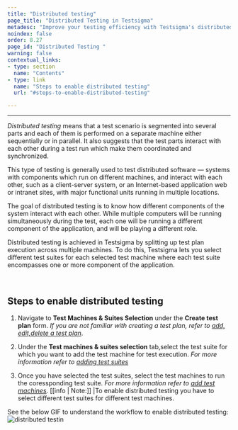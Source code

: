 ```yaml
---
title: "Distributed testing"
page_title: "Distributed Testing in Testsigma"
metadesc: "Improve your testing efficiency with Testsigma's distributed testing. Learn how to execute tests across multiple machines and increase test coverage quickly."
noindex: false
order: 8.27
page_id: "Distributed Testing "
warning: false
contextual_links:
- type: section
  name: "Contents" 
- type: link
  name: "Steps to enable distributed testing"
  url: "#steps-to-enable-distributed-testing"

---
```


---

*Distributed testing* means that a test scenario is segmented into several parts and each of them is performed on a separate machine either sequentially or in parallel. It also suggests that the test parts interact with each other during a test run which make them coordinated and synchronized. 

This type of testing is generally used to test distributed software — systems with
components which run on different machines, and interact with each other,
such as a client-server system, or an Internet-based application web or intranet sites, with major
functional units running in multiple locations.

The goal of distributed testing is to know how different components of the system interact with each other. While multiple computers will be running simultaneously during the test, each
one will be running a different component of the application, and will be
playing a different role.

Distributed testing is achieved in Testsigma by splitting up test plan execution across multiple machines. To do this, Testsigma lets you select different test suites for each selected test machine where each test suite encompasses one or more component of the application.

<br>

## **Steps to enable distributed testing**


1. Navigate to **Test Machines & Suites Selection** under the **Create test plan** form.  *If you are not familiar with creating a test plan, refer to [add, edit,delete a test plan](https://testsigma.com/docs/test-management/test-plans/overview/)*.

2. Under the **Test machines & suites selection** tab,select the test suite for which you want to add the test machine for test execution. *For more information refer to [adding test suites](https://testsigma.com/docs/test-management/test-plans/manage-test-suites/)*

3. Once you have selected the test suites, select the test machines to run the coressponding test suite. *For more information refer to [add test machines](https://testsigma.com/docs/test-management/test-plans/manage-test-machines/)*.
[[info | Note:]]
|To enable distributed testing you have to select different test suites for different test machines. 

See the below GIF to understand the workflow to enable distributed testing:![distributed testin](https://s3.amazonaws.com/static-docs.testsigma.com/new_images/test-management/test-plans/distributed-testing/distributed_testing.gif)





